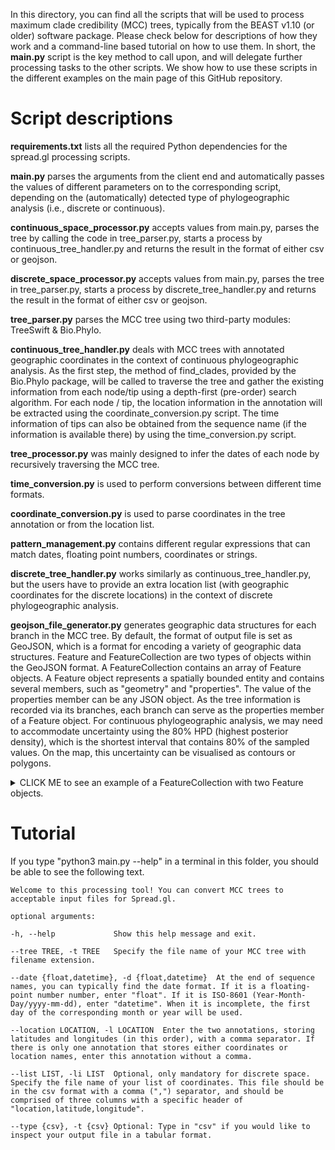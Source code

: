In this directory, you can find all the scripts that will be used to process maximum clade credibility (MCC) trees, typically from the BEAST v1.10 (or older) software package. Please check below for descriptions of how they work and a command-line based tutorial on how to use them. In short, the **main.py** script is the key method to call upon, and will delegate further processing tasks to the other scripts. We show how to use these scripts in the different examples on the main page of this GitHub repository.

# Script descriptions

**requirements.txt** lists all the required Python dependencies for the spread.gl processing scripts.

**main.py** parses the arguments from the client end and automatically passes the values of different parameters on to the corresponding script, depending on the (automatically) detected type of phylogeographic analysis (i.e., discrete or continuous).

**continuous_space_processor.py** accepts values from main.py, parses the tree by calling the code in tree_parser.py, starts a process by continuous_tree_handler.py and returns the result in the format of either csv or geojson.

**discrete_space_processor.py** accepts values from main.py, parses the tree in tree_parser.py, starts a process by discrete_tree_handler.py and returns the result in the format of either csv or geojson.

**tree_parser.py** parses the MCC tree using two third-party modules: TreeSwift & Bio.Phylo.

**continuous_tree_handler.py** deals with MCC trees with annotated geographic coordinates in the context of continuous phylogeographic analysis. As the first step, the method of find_clades, provided by the Bio.Phylo package, will be called to traverse the tree and gather the existing information from each node/tip using a depth-first (pre-order) search algorithm. For each node / tip, the location information in the annotation will be extracted using the coordinate_conversion.py script. The time information of tips can also be obtained from the sequence name (if the information is available there) by using the time_conversion.py script.

**tree_processor.py** was mainly designed to infer the dates of each node by recursively traversing the MCC tree.

**time_conversion.py** is used to perform conversions between different time formats.

**coordinate_conversion.py** is used to parse coordinates in the tree annotation or from the location list.

**pattern_management.py** contains different regular expressions that can match dates, floating point numbers, coordinates or strings.

**discrete_tree_handler.py** works similarly as continuous_tree_handler.py, but the users have to provide an extra location list (with geographic coordinates for the discrete locations) in the context of discrete phylogeographic analysis.

**geojson_file_generator.py** generates geographic data structures for each branch in the MCC tree. By default, the format of output file is set as GeoJSON, which is a format for encoding a variety of geographic data structures. Feature and FeatureCollection are two types of objects within the GeoJSON format. A FeatureCollection contains an array of Feature objects. A Feature object represents a spatially bounded entity and contains several members, such as "geometry" and "properties". The value of the properties member can be any JSON object. As the tree information is recorded via its branches, each branch can serve as the properties member of a Feature object. For continuous phylogeographic analysis, we may need to accommodate uncertainty using the 80% HPD (highest posterior density), which is the shortest interval that contains 80% of the sampled values. On the map, this uncertainty can be visualised as contours or polygons.

<details><summary>CLICK ME to see an example of a FeatureCollection with two Feature objects.</summary>

```
{
    "type": "FeatureCollection",
    "features": [
        {"type": "Feature",
            "geometry": {
                "type": "Polygon",
                "coordinates": [
                    []
                ]
            },
            "properties": {
                "id":17,
                "duration":0.6207730480719,
                "name":"MH018115|Brazil|ES|VendaNovaDoImigrante|NP|NA|IAL-11_11|2017-01-24",
                "start_time":"2016-06-11 08:40:29",
                "end_time":"2017-01-24 11:59:59",
                "start_latitude":-20.51398598643596,
                "start_longitude":-46.85916960400302,
                "end_latitude":-20.433141927814653,
                "end_longitude":-41.067196968419054
            }
        },
        {"type": "Feature",
            "geometry": {
                "type": "Polygon",
                "coordinates": [
                    [
                        [-48.428766,-21.350363],[-48.606715,-21.256626],[-48.69569,-21.101844],[-48.501579,-21.019836],
                        [-48.339791,-20.870381],[-47.734757,-20.839631],[-47.539018,-20.92914],[-47.472875,-21.139962],
                        [-47.571243,-21.320161],[-47.805942,-21.437464],[-48.072867,-21.44995],[-48.428766,-21.350363]
                    ]
                ]
            },
            "properties": {
                "id":18,
                "duration":0.2150216520605,
                "name":"None",
                "start_time":"2015-11-30 09:37:52",
                "end_time":"2016-02-17 00:18:13",
                "start_latitude":-20.768129100821106,
                "start_longitude":-47.33880273745724,
                "end_latitude":-21.127361903797887,
                "end_longitude":-47.98910670165459
            }
        }
    ]
}
```

</details>

# Tutorial

If you type "python3 main.py --help" in a terminal in this folder, you should be able to see the following text.

    Welcome to this processing tool! You can convert MCC trees to acceptable input files for Spread.gl.

    optional arguments:
    
    -h, --help             Show this help message and exit.
  
    --tree TREE, -t TREE   Specify the file name of your MCC tree with filename extension.
  
    --date {float,datetime}, -d {float,datetime}  At the end of sequence names, you can typically find the date format. If it is a floating-point number number, enter "float". If it is ISO-8601 (Year-Month-Day/yyyy-mm-dd), enter "datetime". When it is incomplete, the first day of the corresponding month or year will be used.
    
    --location LOCATION, -l LOCATION  Enter the two annotations, storing latitudes and longitudes (in this order), with a comma separator. If there is only one annotation that stores either coordinates or location names, enter this annotation without a comma.
  
    --list LIST, -li LIST  Optional, only mandatory for discrete space. Specify the file name of your list of coordinates. This file should be in the csv format with a comma (",") separator, and should be comprised of three columns with a specific header of "location,latitude,longitude".
  
    --type {csv}, -t {csv} Optional: Type in "csv" if you would like to inspect your output file in a tabular format.
